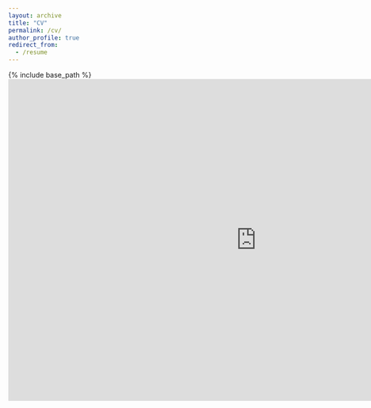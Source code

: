 ```yaml
---
layout: archive
title: "CV"
permalink: /cv/
author_profile: true
redirect_from:
  - /resume
---
```


{% include base_path %}
<embed src="https://gcorlouer.github.io/files/guillaume_corlouer_cv_website_01_2025.pdf" type="application/pdf" width="1000" height="650">